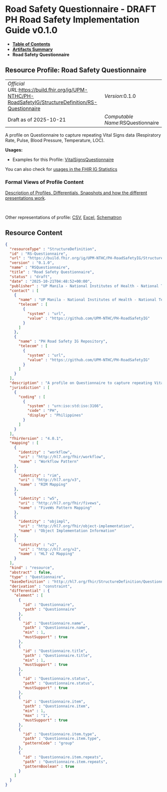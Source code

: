# Road Safety Questionnaire - DRAFT PH Road Safety Implementation Guide v0.1.0

* [**Table of Contents**](toc.md)
* [**Artifacts Summary**](artifacts.md)
* **Road Safety Questionnaire**

## Resource Profile: Road Safety Questionnaire 

| | |
| :--- | :--- |
| *Official URL*:https://build.fhir.org/ig/UPM-NTHC/PH-RoadSafetyIG/StructureDefinition/RS-Questionnaire | *Version*:0.1.0 |
| Draft as of 2025-10-21 | *Computable Name*:RSQuestionnaire |

 
A profile on Questionnaire to capture repeating Vital Signs data (Respiratory Rate, Pulse, Blood Pressure, Temperature, LOC). 

**Usages:**

* Examples for this Profile: [VitalSignsQuestionnaire](Questionnaire-VitalSignsQuestionnaire.md)

You can also check for [usages in the FHIR IG Statistics](https://packages2.fhir.org/xig/example.fhir.ph.roadsafety|current/StructureDefinition/RS-Questionnaire)

### Formal Views of Profile Content

 [Description of Profiles, Differentials, Snapshots and how the different presentations work](http://build.fhir.org/ig/FHIR/ig-guidance/readingIgs.html#structure-definitions). 

 

Other representations of profile: [CSV](StructureDefinition-RS-Questionnaire.csv), [Excel](StructureDefinition-RS-Questionnaire.xlsx), [Schematron](StructureDefinition-RS-Questionnaire.sch) 



## Resource Content

```json
{
  "resourceType" : "StructureDefinition",
  "id" : "RS-Questionnaire",
  "url" : "https://build.fhir.org/ig/UPM-NTHC/PH-RoadSafetyIG/StructureDefinition/RS-Questionnaire",
  "version" : "0.1.0",
  "name" : "RSQuestionnaire",
  "title" : "Road Safety Questionnaire",
  "status" : "draft",
  "date" : "2025-10-21T04:48:52+00:00",
  "publisher" : "UP Manila - National Institutes of Health - National Telehealth Center",
  "contact" : [
    {
      "name" : "UP Manila - National Institutes of Health - National Telehealth Center",
      "telecom" : [
        {
          "system" : "url",
          "value" : "https://github.com/UPM-NTHC/PH-RoadSafetyIG"
        }
      ]
    },
    {
      "name" : "PH Road Safety IG Repository",
      "telecom" : [
        {
          "system" : "url",
          "value" : "https://github.com/UPM-NTHC/PH-RoadSafetyIG"
        }
      ]
    }
  ],
  "description" : "A profile on Questionnaire to capture repeating Vital Signs data (Respiratory Rate, Pulse, Blood Pressure, Temperature, LOC).",
  "jurisdiction" : [
    {
      "coding" : [
        {
          "system" : "urn:iso:std:iso:3166",
          "code" : "PH",
          "display" : "Philippines"
        }
      ]
    }
  ],
  "fhirVersion" : "4.0.1",
  "mapping" : [
    {
      "identity" : "workflow",
      "uri" : "http://hl7.org/fhir/workflow",
      "name" : "Workflow Pattern"
    },
    {
      "identity" : "rim",
      "uri" : "http://hl7.org/v3",
      "name" : "RIM Mapping"
    },
    {
      "identity" : "w5",
      "uri" : "http://hl7.org/fhir/fivews",
      "name" : "FiveWs Pattern Mapping"
    },
    {
      "identity" : "objimpl",
      "uri" : "http://hl7.org/fhir/object-implementation",
      "name" : "Object Implementation Information"
    },
    {
      "identity" : "v2",
      "uri" : "http://hl7.org/v2",
      "name" : "HL7 v2 Mapping"
    }
  ],
  "kind" : "resource",
  "abstract" : false,
  "type" : "Questionnaire",
  "baseDefinition" : "http://hl7.org/fhir/StructureDefinition/Questionnaire",
  "derivation" : "constraint",
  "differential" : {
    "element" : [
      {
        "id" : "Questionnaire",
        "path" : "Questionnaire"
      },
      {
        "id" : "Questionnaire.name",
        "path" : "Questionnaire.name",
        "min" : 1,
        "mustSupport" : true
      },
      {
        "id" : "Questionnaire.title",
        "path" : "Questionnaire.title",
        "min" : 1,
        "mustSupport" : true
      },
      {
        "id" : "Questionnaire.status",
        "path" : "Questionnaire.status",
        "mustSupport" : true
      },
      {
        "id" : "Questionnaire.item",
        "path" : "Questionnaire.item",
        "min" : 1,
        "max" : "1",
        "mustSupport" : true
      },
      {
        "id" : "Questionnaire.item.type",
        "path" : "Questionnaire.item.type",
        "patternCode" : "group"
      },
      {
        "id" : "Questionnaire.item.repeats",
        "path" : "Questionnaire.item.repeats",
        "patternBoolean" : true
      }
    ]
  }
}

```
